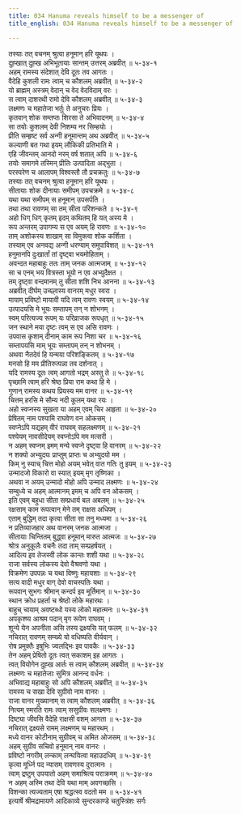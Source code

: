```yaml
---
title: 034 Hanuma reveals himself to be a messenger of
title_english: 034 Hanuma reveals himself to be a messenger of

---
```

तस्याः तत् वचनम् श्रुत्वा हनूमान् हरि यूथपः ।  
दुह्खात् दुह्ख अभिभूतायाः सान्तम् उत्तरम् अब्रवीत् ॥ ५-३४-१  
अहम् रामस्य संदेशात् देवि दूतः तव आगतः ।  
वैदेहि कुशली रामः त्वाम् च कौशलम् अब्रवीत् ॥ ५-३४-२  
यो ब्राह्मम् अस्त्रम् वेदान् च वेद वेदविदाम् वरः ।  
स त्वाम् दाशरथी रामो देवि कौशलम् अब्रवीत् ॥ ५-३४-३  
लक्ष्मणः च महातेजा भर्तुः ते अनुचरः प्रियः ।  
कृतवान् शोक सम्तप्तः शिरसा ते अभिवादनम् ॥ ५-३४-४  
सा तयोः कुशलम् देवी निशम्य नर सिम्हयोः ।  
प्रीति सम्हृष्ट सर्व अन्गी हनूमान्तम् अथ अब्रवीत् ॥ ५-३४-५  
कल्याणी बत गथा इयम् लौकिकी प्रतिभाति मे ।  
एहि जीवन्तम् आनदो नरम् वर्ष शतात् अपि ॥ ५-३४-६  
तयोः समागमे तस्मिन् प्रीतिः उत्पादिता अद्भुता ।  
परस्परेण च आलापम् विश्वस्तौ तौ प्रचक्रतुः ॥ ५-३४-७  
तस्याः तत् वचनम् श्रुत्वा हनूमान् हरि यूथपः ।  
सीतायाः शोक दीनायाः समीपम् उपचक्रमे ॥ ५-३४-८  
यथा यथा समीपम् स हनूमान् उपसर्पति ।  
तथा तथा रावणम् सा तम् सीता परिशन्कते ॥ ५-३४-९  
अहो धिग् धिग् कृतम् इदम् कथितम् हि यत् अस्य मे ।  
रूप अन्तरम् उपागम्य स एव अयम् हि रावणः ॥ ५-३४-१०  
ताम् अशोकस्य शाखाम् सा विमुक्त्वा शोक कर्शिता ।  
तस्याम् एव अनवद्य अन्गी धरण्याम् समुपाविशत् ॥ ५-३४-११  
हनुमानपि दुःखार्तां तां दृष्ट्वा भयमोहिताम् ।  
अवन्दत महाबाहुः ततः ताम् जनक आत्मजाम् ॥ ५-३४-१२  
सा च एनम् भय वित्रस्ता भूयो न एव अभ्युदैक्षत ।  
तम् दृष्ट्वा वन्दमानम् तु सीता शशि निभ आनना ॥ ५-३४-१३  
अब्रवीत् दीर्घम् उच्छ्वस्य वानरम् मधुर स्वरा ।  
मायाम् प्रविष्टो मायावी यदि त्वम् रावणः स्वयम् ॥ ५-३४-१४  
उत्पादयसि मे भूयः सम्तापम् तन् न शोभनम् ।  
स्वम् परित्यज्य रूपम् यः परिव्राजक रूपधृत् ॥ ५-३४-१५  
जन स्थाने मया दृष्टः त्वम् स एव असि रावणः ।  
उपवास कृशाम् दीनाम् काम रूप निशा चर ॥ ५-३४-१६  
सम्तापयसि माम् भूयः सम्तापम् तन् न शोभनम् ।  
अथवा नैतदेवं हि यन्मया परिशङ्कितम् ॥ ५-३४-१७  
मनसो हि मम प्रीतिरुत्पन्ना तव दर्शनात् ।  
यदि रामस्य दूतः त्वम् आगतो भद्रम् अस्तु ते ॥ ५-३४-१८  
पृच्छामि त्वाम् हरि श्रेष्ठ प्रिया राम कथा हि मे ।  
गुणान् रामस्य कथय प्रियस्य मम वानर ॥ ५-३४-१९  
चित्तम् हरसि मे सौम्य नदी कूलम् यथा रयः ।  
अहो स्वप्नस्य सुखता या अहम् एवम् चिर आहृता ॥ ५-३४-२०  
प्रेषितम् नाम पश्यामि राघवेण वन ओकसम् ।  
स्वप्नेऽपि यद्यहम् वीरं राघवम् सहलक्ष्मणम् ॥ ५-३४-२१  
पश्येयम् नावसीदेयम् स्वप्नोऽपि मम मत्सरी ।  
न अहम् स्वप्नम् इमम् मन्ये स्वप्ने दृष्ट्वा हि वानरम् ॥ ५-३४-२२  
न शक्यो अभ्युदयः प्राप्तुम् प्राप्तः च अभ्युदयो मम ।  
किम् नु स्याच् चित्त मोहो अयम् भवेत् वात गतिः तु इयम् ॥ ५-३४-२३  
उन्मादजो विकारो वा स्यात् इयम् मृग तृष्णिका ।  
अथवा न अयम् उन्मादो मोहो अपि उन्माद लक्ष्मणः ॥ ५-३४-२४  
सम्बुध्ये च अहम् आत्मानम् इमम् च अपि वन ओकसम् ।  
इति एवम् बहुधा सीता सम्प्रधार्य बल अबलम् ॥ ५-३४-२५  
रक्षसाम् काम रूपत्वान् मेने तम् राक्षस अधिपम् ।  
एताम् बुद्धिम् तदा कृत्वा सीता सा तनु मध्यमा ॥ ५-३४-२६  
न प्रतिव्याजहार अथ वानरम् जनक आत्मजा ।  
सीतायाः चिन्तितम् बुद्ध्वा हनूमान् मारुत आत्मजः ॥ ५-३४-२७  
श्रोत्र अनुकूलैः वचनैः तदा ताम् सम्प्रहर्षयत् ।  
आदित्य इव तेजस्वी लोक कान्तः शशी यथा ॥ ५-३४-२८  
राजा सर्वस्य लोकस्य देवो वैश्रवणो यथा ।  
विक्रमेण उपपन्नः च यथा विष्णुः महायशाः ॥ ५-३४-२९  
सत्य वादी मधुर वाग् देवो वाचस्पतिः यथा ।  
रूपवान् सुभगः श्रीमान् कन्दर्प इव मूर्तिमान् ॥ ५-३४-३०  
स्थान क्रोध प्रहर्ता च श्रेष्ठो लोके महारथः ।  
बाहुच् चायाम् अवष्टब्धो यस्य लोको महात्मनः ॥ ५-३४-३१  
अपकृश्ष्य आश्रम पदान् मृग रूपेण राघवम् ।  
शून्ये येन अपनीता असि तस्य द्रक्ष्यसि यत् फलम् ॥ ५-३४-३२  
नचिरात् रावणम् सम्ख्ये यो वधिष्यति वीर्यवान् ।  
रोष प्रमुक्तैः इषुभिः ज्वलद्भिः इव पावकैः ॥ ५-३४-३३  
तेन अहम् प्रेषितो दूतः त्वत् सकाशम् इह आगतः ।  
त्वत् वियोगेन दुह्ख आर्तः स त्वाम् कौशलम् अब्रवीत् ॥ ५-३४-३४  
लक्ष्मणः च महातेजाः सुमित्र आनन्द वर्धनः ।  
अभिवाद्य महाबाहुः सो अपि कौशलम् अब्रवीत् ॥ ५-३४-३५  
रामस्य च सखा देवि सुग्रीवो नाम वानरः ।  
राजा वानर मुख्यानाम् स त्वाम् कौशलम् अब्रवीत् ॥ ५-३४-३६  
नित्यम् स्मरति रामः त्वाम् ससुग्रीवः सलक्ष्मणः ।  
दिष्ट्या जीवसि वैदेहि राक्षसी वशम् आगता ॥ ५-३४-३७  
नचिरात् द्रक्ष्यसे रामम् लक्ष्मणम् च महारथम् ।  
मध्ये वानर कोटीनाम् सुग्रीवम् च अमित ओजसम् ॥ ५-३४-३८  
अहम् सुग्रीव सचिवो हनूमान् नाम वानरः ।  
प्रविष्टो नगरीम् लन्काम् लन्घयित्वा महाउदधिम् ॥ ५-३४-३९  
कृत्वा मूर्ध्नि पद न्यासम् रावणस्य दुरात्मनः ।  
त्वाम् द्रष्टुम् उपयातो अहम् समाश्रित्य पराक्रमम् ॥ ५-३४-४०  
न अहम् अस्मि तथा देवि यथा माम् अवगच्छसि ।  
विशन्का त्यज्यताम् एषा श्रद्धत्स्व वदतो मम ॥ ५-३४-४१  
इत्यार्षे श्रीमद्रामायणे आदिकाव्ये सुन्दरकाण्डे चतुस्त्रिंशः सर्गः